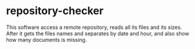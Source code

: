 # repository-checker
This software access a remote repository, reads all its files and its sizes. After it gets the files names and separates by date and hour, and also show how many documents is missing.
